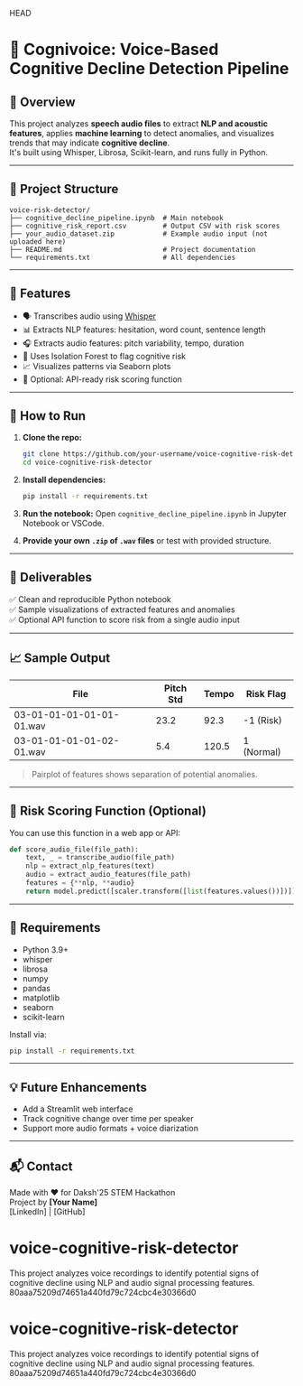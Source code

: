  HEAD

# 🧠 Cognivoice: Voice-Based Cognitive Decline Detection Pipeline

## 📌 Overview

This project analyzes **speech audio files** to extract **NLP and acoustic features**, applies **machine learning** to detect anomalies, and visualizes trends that may indicate **cognitive decline**.  
It's built using Whisper, Librosa, Scikit-learn, and runs fully in Python.

---

## 📂 Project Structure

```
voice-risk-detector/
├── cognitive_decline_pipeline.ipynb  # Main notebook
├── cognitive_risk_report.csv         # Output CSV with risk scores
├── your_audio_dataset.zip            # Example audio input (not uploaded here)
├── README.md                         # Project documentation
└── requirements.txt                  # All dependencies
```

---

## 🚀 Features

- 🗣️ Transcribes audio using [Whisper](https://github.com/openai/whisper)
- 📊 Extracts NLP features: hesitation, word count, sentence length
- 🎧 Extracts audio features: pitch variability, tempo, duration
- 🧪 Uses Isolation Forest to flag cognitive risk
- 📈 Visualizes patterns via Seaborn plots
- 🧰 Optional: API-ready risk scoring function

---

## 📁 How to Run

1. **Clone the repo:**
   ```bash
   git clone https://github.com/your-username/voice-cognitive-risk-detector.git
   cd voice-cognitive-risk-detector
   ```

2. **Install dependencies:**
   ```bash
   pip install -r requirements.txt
   ```

3. **Run the notebook:**
   Open `cognitive_decline_pipeline.ipynb` in Jupyter Notebook or VSCode.

4. **Provide your own `.zip` of `.wav` files** or test with provided structure.

---

## 🔬 Deliverables

✅ Clean and reproducible Python notebook  
✅ Sample visualizations of extracted features and anomalies  
✅ Optional API function to score risk from a single audio input

---

## 📈 Sample Output

| File                          | Pitch Std | Tempo | Risk Flag |
|------------------------------|-----------|-------|-----------|
| 03-01-01-01-01-01-01.wav      | 23.2      | 92.3  | -1 (Risk) |
| 03-01-01-01-01-02-01.wav      | 5.4       | 120.5 | 1 (Normal)|

> Pairplot of features shows separation of potential anomalies.

---

## 🧪 Risk Scoring Function (Optional)

You can use this function in a web app or API:

```python
def score_audio_file(file_path):
    text, _ = transcribe_audio(file_path)
    nlp = extract_nlp_features(text)
    audio = extract_audio_features(file_path)
    features = {**nlp, **audio}
    return model.predict([scaler.transform([list(features.values())])])
```

---

## 🧾 Requirements

- Python 3.9+
- whisper
- librosa
- numpy
- pandas
- matplotlib
- seaborn
- scikit-learn

Install via:
```bash
pip install -r requirements.txt
```

---

## 💡 Future Enhancements

- Add a Streamlit web interface
- Track cognitive change over time per speaker
- Support more audio formats + voice diarization

---

## 📬 Contact

Made with ❤️ for Daksh'25 STEM Hackathon  
Project by **[Your Name]**  
[LinkedIn] | [GitHub]

# voice-cognitive-risk-detector
This project analyzes voice recordings to identify potential signs of cognitive decline using NLP and audio signal processing features.
 80aaa75209d74651a440fd79c724cbc4e30366d0

# voice-cognitive-risk-detector
This project analyzes voice recordings to identify potential signs of cognitive decline using NLP and audio signal processing features.
 80aaa75209d74651a440fd79c724cbc4e30366d0
